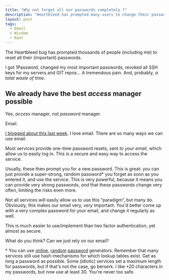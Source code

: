 ```yaml
---
title: "Why not forget all our passwords completely ?"
description: "Heartbleed has prompted many users to change their passwords. But should we use passwords to begin with ?"
layout: post
tags:
  - Email
  - Wisdom
  - Rant
---
```


The Heartbleed bug has prompted thousands of people (including me) to reset all their (important) passwords.

I got 1Password, changed my most important passwords, revoked all SSH keys for my servers and GIT repos... A tremendous pain. And, probably, *a total waste of time*.

## We already have the best *access* manager possible

Yes, *access* manager, not *password* manager. 

Email. 

[I blogged about this last week](http://wadmiraal.net/lore/2014/04/07/less-is-more). I love email. There are so many ways we can use email.

Most services provide one-time password resets, sent *to your email*, which allow us to easily log in. This is a secure and easy way to access the service.

Usually, these then prompt you for a new password. This is great: you can just provide a super-strong, random password\* you forget as soon as you entered it, and use the service. This is very powerful, because it means you can provide very strong passwords, *and* that these passwords change very often, limiting the risks even more. 

Not all services will easily allow us to use this &ldquo;paradigm&rdquo;, but many do. Obviously, this makes our email very, *very* important. You'd better come up with a very complex password for your email, and change it regularly as well.

This is much easier to use/implement than two factor authentication, yet almost as secure. 

What do you think? Can we just rely on our email?

\* You can use [online](https://www.random.org/passwords/), [random](https://passwords-generator.org/) [password](https://identitysafe.norton.com/password-generator/) generators. Remember that many services still use hash-mechanisms for which lookup tables exist. Get as long a password as possible. Some (idiotic) services set a maximum length for passwords, but if that's not the case, go berserk. I like +20 characters in my passwords, but now use at least 30. You're never too safe.


